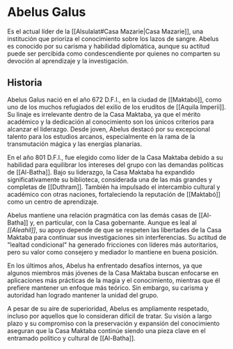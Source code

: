 # Abelus Galus

Es el actual líder de la [[Alsulalat#Casa Mazarie|Casa Mazarie]], una institución que prioriza el conocimiento sobre los lazos de sangre. Abelus es conocido por su carisma y habilidad diplomática, aunque su actitud puede ser percibida como condescendiente por quienes no comparten su devoción al aprendizaje y la investigación.

## Historia

Abelus Galus nació en el año 672 D.F.I., en la ciudad de [[Maktabó]], como uno de los muchos refugiados del exilio de los eruditos de [[Aquila Imperii]]. Su linaje es irrelevante dentro de la Casa Maktaba, ya que el mérito académico y la dedicación al conocimiento son los únicos criterios para alcanzar el liderazgo. Desde joven, Abelus destacó por su excepcional talento para los estudios arcanos, especialmente en la rama de la transmutación mágica y las energías planarias.

En el año 801 D.F.I., fue elegido como líder de la Casa Maktaba debido a su habilidad para equilibrar los intereses del grupo con las demandas políticas de [[Al-Batha]]. Bajo su liderazgo, la Casa Maktaba ha expandido significativamente su biblioteca, considerada una de las más grandes y completas de [[Duthram]]. También ha impulsado el intercambio cultural y académico con otras naciones, fortaleciendo la reputación de [[Maktabó]] como un centro de aprendizaje.

Abelus mantiene una relación pragmática con las demás casas de [[Al-Batha]] y, en particular, con la Casa gobernante. Aunque es leal al _[[Aleahil]]_, su apoyo depende de que se respeten las libertades de la Casa Maktaba para continuar sus investigaciones sin interferencias. Su actitud de "lealtad condicional" ha generado fricciones con líderes más autoritarios, pero su valor como consejero y mediador lo mantiene en buena posición.

En los últimos años, Abelus ha enfrentado desafíos internos, ya que algunos miembros más jóvenes de la Casa Maktaba buscan enfocarse en aplicaciones más prácticas de la magia y el conocimiento, mientras que él prefiere mantener un enfoque más teórico. Sin embargo, su carisma y autoridad han logrado mantener la unidad del grupo.

A pesar de su aire de superioridad, Abelus es ampliamente respetado, incluso por aquellos que lo consideran difícil de tratar. Su visión a largo plazo y su compromiso con la preservación y expansión del conocimiento aseguran que la Casa Maktaba continúe siendo una pieza clave en el entramado político y cultural de [[Al-Batha]].